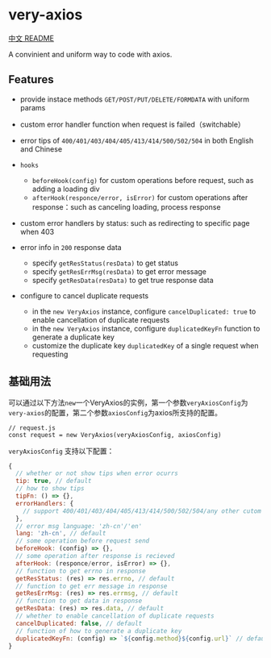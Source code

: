 # very-axios

[中文 README](./README.md)

A convinient and uniform way to code with axios.

## Features

* provide instace methods `GET/POST/PUT/DELETE/FORMDATA` with uniform params
* custom error handler function when request is failed（switchable）
* error tips of `400/401/403/404/405/413/414/500/502/504` in both English and Chinese
* `hooks`
  * `beforeHook(config)` for custom operations before request, such as adding a loading div
  * `afterHook(responce/error, isError)` for custom operations after response：such as canceling loading, process response
* custom error handlers by status: such as redirecting to specific page when 403
* error info in `200` response data
  * specify `getResStatus(resData)` to get status
  * specify `getResErrMsg(resData)` to get error message
  * specify `getResData(resData)` to get true response data

* configure to cancel duplicate requests
  * in the `new VeryAxios` instance, configure `cancelDuplicated: true` to enable cancellation of duplicate requests
  * in the `new VeryAxios` instance, configure `duplicatedKeyFn` function to generate a duplicate key
  * customize the duplicate key `duplicatedKey` of a single request when requesting

## 基础用法

可以通过以下方法`new`一个VeryAxios的实例，第一个参数`veryAxiosConfig`为`very-axios`的配置，第二个参数`axiosConfig`为axios所支持的配置。

```
// request.js
const request = new VeryAxios(veryAxiosConfig, axiosConfig)
```

`veryAxiosConfig` 支持以下配置：

```javascript
{
  // whether or not show tips when error ocurrs
  tip: true, // default
  // how to show tips
  tipFn: () => {},
  errorHandlers: {
    // support 400/401/403/404/405/413/414/500/502/504/any other cutom errorno
  },
  // error msg language: 'zh-cn'/'en'
  lang: 'zh-cn', // default
  // some operation before request send
  beforeHook: (config) => {},
  // some operation after response is recieved
  afterHook: (responce/error, isError) => {},
  // function to get errno in response
  getResStatus: (res) => res.errno, // default
  // function to get err message in response
  getResErrMsg: (res) => res.errmsg, // default
  // function to get data in response
  getResData: (res) => res.data, // default
  // whether to enable cancellation of duplicate requests
  cancelDuplicated: false, // default
  // function of how to generate a duplicate key
  duplicatedKeyFn: (config) => `${config.method}${config.url}` // default
}
```